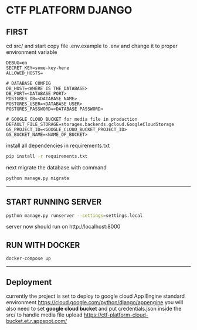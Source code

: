 # CTF PLATFORM DJANGO

## FIRST
cd src/ and
start copy file .env.example to .env and change it to proper environment variable
```
DEBUG=on
SECRET_KEY=some-key-here
ALLOWED_HOSTS=

# DATABASE CONFIG
DB_HOST=<WHERE IS THE DATABASE>
DB_PORT=<DATABASE PORT>
POSTGRES_DB=<DATABASE NAME>
POSTGRES_USER=<DATABASE USER>
POSTGRES_PASSWORD=<DATABASE PASSWORD>

# GOOGLE CLOUD BUCKET for media file in production
DEFAULT_FILE_STORAGE=storages.backends.gcloud.GoogleCloudStorage
GS_PROJECT_ID=<GOOGLE_CLOUD_BUCKET_PROJECT_ID>
GS_BUCKET_NAME=<NAME_OF_BUCKET>
```

install all dependencies in requirements.txt
``` bash
pip install -r requirements.txt
```

next migrate the database with command
``` bash
python manage.py migrate
```

***
## START RUNNING SERVER
``` bash
python manage.py runserver --settings=settings.local
```
server now should run on http://localhost:8000

## RUN WITH DOCKER
```
docker-compose up
```

***
## Deployment
currently the project is set to deploy to google cloud App Engine standard environment https://cloud.google.com/python/django/appengine
you will also need to set **google cloud bucket** and put credentials.json inside the src/ to handle media file upload
https://ctf-platform-cloud-bucket.et.r.appspot.com/


